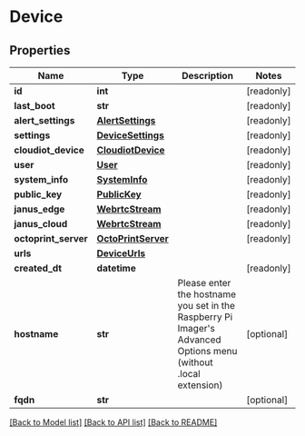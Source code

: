 # Device


## Properties
Name | Type | Description | Notes
------------ | ------------- | ------------- | -------------
**id** | **int** |  | [readonly] 
**last_boot** | **str** |  | [readonly] 
**alert_settings** | [**AlertSettings**](AlertSettings.md) |  | [readonly] 
**settings** | [**DeviceSettings**](DeviceSettings.md) |  | [readonly] 
**cloudiot_device** | [**CloudiotDevice**](CloudiotDevice.md) |  | [readonly] 
**user** | [**User**](User.md) |  | [readonly] 
**system_info** | [**SystemInfo**](SystemInfo.md) |  | [readonly] 
**public_key** | [**PublicKey**](PublicKey.md) |  | [readonly] 
**janus_edge** | [**WebrtcStream**](WebrtcStream.md) |  | [readonly] 
**janus_cloud** | [**WebrtcStream**](WebrtcStream.md) |  | [readonly] 
**octoprint_server** | [**OctoPrintServer**](OctoPrintServer.md) |  | [readonly] 
**urls** | [**DeviceUrls**](DeviceUrls.md) |  | 
**created_dt** | **datetime** |  | [readonly] 
**hostname** | **str** | Please enter the hostname you set in the Raspberry Pi Imager&#39;s Advanced Options menu (without .local extension) | [optional] 
**fqdn** | **str** |  | [optional] 

[[Back to Model list]](../README.md#documentation-for-models) [[Back to API list]](../README.md#documentation-for-api-endpoints) [[Back to README]](../README.md)


